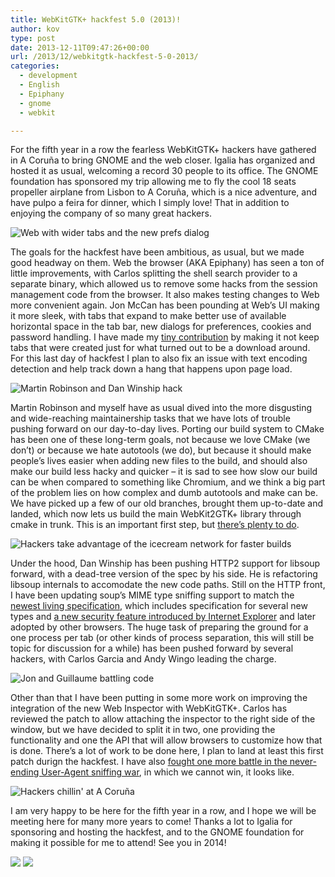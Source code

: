 ```yaml
---
title: WebKitGTK+ hackfest 5.0 (2013)!
author: kov
type: post
date: 2013-12-11T09:47:26+00:00
url: /2013/12/webkitgtk-hackfest-5-0-2013/
categories:
  - development
  - English
  - Epiphany
  - gnome
  - webkit

---
```

For the fifth year in a row the fearless WebKitGTK+ hackers have gathered in A Coruña to bring GNOME and the web closer. Igalia has organized and hosted it as usual, welcoming a record 30 people to its office. The GNOME foundation has sponsored my trip allowing me to fly the cool 18 seats propeller airplane from Lisbon to A Coruña, which is a nice adventure, and have pulpo a feira for dinner, which I simply love! That in addition to enjoying the company of so many great hackers.

![Web with wider tabs and the new prefs dialog](/wp-content/uploads/2013/12/webprefs.png "Web with wider tabs and the new prefs dialog")

The goals for the hackfest have been ambitious, as usual, but we made good headway on them. Web the browser (AKA Epiphany) has seen a ton of little improvements, with Carlos splitting the shell search provider to a separate binary, which allowed us to remove some hacks from the session management code from the browser. It also makes testing changes to Web more convenient again. Jon McCan has been pounding at Web&#8217;s UI making it more sleek, with tabs that expand to make better use of available horizontal space in the tab bar, new dialogs for preferences, cookies and password handling. I have made my [tiny contribution][2] by making it not keep tabs that were created just for what turned out to be a download around. For this last day of hackfest I plan to also fix an issue with text encoding detection and help track down a hang that happens upon page load.

![Martin Robinson and Dan Winship hack](/wp-content/uploads/2013/12/mrobinson-danw.jpg "Martin Robinson and Dan Winship hack")

Martin Robinson and myself have as usual dived into the more disgusting and wide-reaching maintainership tasks that we have lots of trouble pushing forward on our day-to-day lives. Porting our build system to CMake has been one of these long-term goals, not because we love CMake (we don&#8217;t) or because we hate autotools (we do), but because it should make people&#8217;s lives easier when adding new files to the build, and should also make our build less hacky and quicker &#8211; it is sad to see how slow our build can be when compared to something like Chromium, and we think a big part of the problem lies on how complex and dumb autotools and make can be. We have picked up a few of our old branches, brought them up-to-date and landed, which now lets us build the main WebKit2GTK+ library through cmake in trunk. This is an important first step, but [there&#8217;s plenty to do][4].

![Hackers take advantage of the icecream network for faster builds](/wp-content/uploads/2013/12/IMG_20131209_193824_154.jpg "Hackers take advantage of the icecream network for faster builds")

Under the hood, Dan Winship has been pushing HTTP2 support for libsoup forward, with a dead-tree version of the spec by his side. He is refactoring libsoup internals to accomodate the new code paths. Still on the HTTP front, I have been updating soup&#8217;s MIME type sniffing support to match the [newest living specification][6], which includes specification for several new types and [a new security feature introduced by Internet Explorer][7] and later adopted by other browsers. The huge task of preparing the ground for a one process per tab (or other kinds of process separation, this will still be topic for discussion for a while) has been pushed forward by several hackers, with Carlos Garcia and Andy Wingo leading the charge.

![Jon and Guillaume battling code](/wp-content/uploads/2013/12/mccan.jpg "Jon and Guillaume battling code")

Other than that I have been putting in some more work on improving the integration of the new Web Inspector with WebKitGTK+. Carlos has reviewed the patch to allow attaching the inspector to the right side of the window, but we have decided to split it in two, one providing the functionality and one the API that will allow browsers to customize how that is done. There&#8217;s a lot of work to be done here, I plan to land at least this first patch durign the hackfest. I have also [fought one more battle in the never-ending User-Agent sniffing war][9], in which we cannot win, it looks like.

![Hackers chillin&#039; at A Coruña](/wp-content/uploads/2013/12/hackers-acoruna.jpg "Hackers chillin&#039; at A Coruña")

I am very happy to be here for the fifth year in a row, and I hope we will be meeting here for many more years to come! Thanks a lot to Igalia for sponsoring and hosting the hackfest, and to the GNOME foundation for making it possible for me to attend! See you in 2014!

[![](https://www.seekpng.com/png/full/430-4308845_i-can-only-thank-igalia-for-sponsoring-my.png)](http://www.igalia.com/)
[![](https://foundation.gnome.org/wp-content/uploads/sites/12/2021/03/gnome-logos-1.png)](http://foundation.gnome.org/)

 [1]: /wp-content/uploads/2013/12/webprefs.png
 [2]: https://git.gnome.org/browse/epiphany/commit/?id=29c990d5a4662467e4708db1ab1cc06c4901fc7f
 [3]: /wp-content/uploads/2013/12/mrobinson-danw.jpg
 [4]: https://bugs.webkit.org/show_bug.cgi?id=115966
 [5]: /wp-content/uploads/2013/12/IMG_20131209_193824_154.jpg
 [6]: http://mimesniff.spec.whatwg.org/
 [7]: http://msdn.microsoft.com/en-us/library/ie/gg622941(v=vs.85).aspx
 [8]: /wp-content/uploads/2013/12/mccan.jpg
 [9]: https://bugs.webkit.org/show_bug.cgi?id=125444
 [10]: /wp-content/uploads/2013/12/hackers-acoruna.jpg